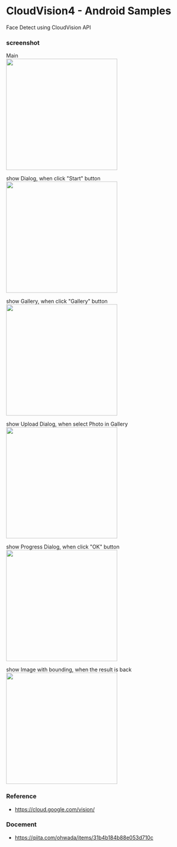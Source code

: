 CloudVision4 - Android Samples
===============

Face Detect using CloudVision API <br/>


### screenshot <br/>
Main<br/>
<image src="https://raw.githubusercontent.com/ohwada/Android_Samples/master/CloudVision4/screenshot/cloud_vision4_main.png" width="300" /><br/>

show Dialog, when click "Start" button <br/>
<image src="https://raw.githubusercontent.com/ohwada/Android_Samples/master/CloudVision4/screenshot/cloud_vision4_select_dialog.png" width="300" /><br/>

show Gallery, when click "Gallery" button <br/>
<image src="https://raw.githubusercontent.com/ohwada/Android_Samples/master/CloudVision4/screenshot/cloud_vision4_gallery.png" width="300" /><br/>

show Upload Dialog, when select Photo in Gallery <br/>
<image src="https://raw.githubusercontent.com/ohwada/Android_Samples/master/CloudVision4/screenshot/cloud_vision4_upload_dialog.png" width="300" /><br/>

show Progress Dialog, when click "OK" button <br/>
<image src="https://raw.githubusercontent.com/ohwada/Android_Samples/master/CloudVision4/screenshot/cloud_vision4_progress_dialog.png" width="300" /><br/>

show Image with bounding,  when the result is back <br/>
<image src="https://raw.githubusercontent.com/ohwada/Android_Samples/master/CloudVision4/screenshot/cloud_vision4_bounding.png" width="300" /><br/>


### Reference <br/>
- https://cloud.google.com/vision/

### Docement <br/>
- https://qiita.com/ohwada/items/31b4b184b88e053d710c

